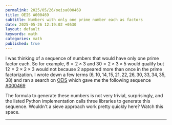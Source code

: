 ```yaml
---
permalink: 2025/05/26/oeisa000469
title: OEIS A000469
subtitle: Numbers with only one prime number each as factors
date: 2025-05-26 12:19:02 +0530
layout: default
keywords: math
categories: math
published: true
---
```


I was thinking of a sequence of numbers that would have only one prime factor each. So for example, $6=2\times3$ and $30=2\times3\times5$ would qualify but $12=2\times2\times3$ would not because $2$ appeared more than once in the prime factorization. I wrote down a few terms $(6, 10, 14, 15, 21, 22, 26, 30, 33, 34, 35, 38)$ and ran a search on [OEIS](https://oeis.org/) which gave me the following sequence [A000469](https://oeis.org/A000469)

The formula to generate these numbers is not very trivial, surprisingly, and the listed Python implementation calls three libraries to generate this sequence. Wouldn't a sieve approach work pretty quickly here? Watch this space.

---


